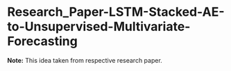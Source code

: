 # Research_Paper-LSTM-Stacked-AE-to-Unsupervised-Multivariate-Forecasting

**Note:** This idea taken from respective research paper.
